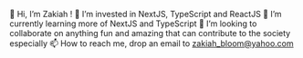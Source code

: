 👋 Hi, I’m Zakiah !
👀 I’m invested in NextJS, TypeScript and ReactJS
🌱 I’m currently learning more of NextJS and TypeScript
💞️ I’m looking to collaborate on anything fun and amazing that can contribute to the society especially
📫 How to reach me, drop an email to zakiah_bloom@yahoo.com

<!---
Zakiah07/Zakiah07 is a ✨ special ✨ repository because its `README.md` (this file) appears on your GitHub profile.
You can click the Preview link to take a look at your changes.
--->
